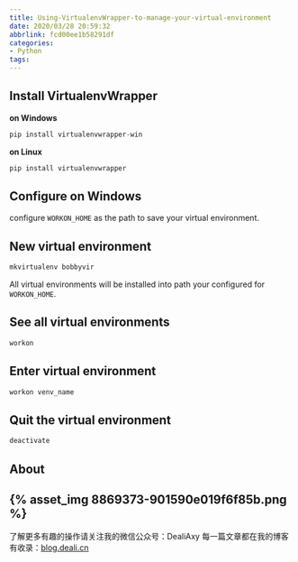 ```yaml
---
title: Using-VirtualenvWrapper-to-manage-your-virtual-environment
date: 2020/03/28 20:59:32
abbrlink: fcd00ee1b58291df
categories:
- Python
tags:
---
```

## Install VirtualenvWrapper
**on Windows**
```python
pip install virtualenvwrapper-win
```

**on Linux**
```python
pip install virtualenvwrapper
```

## Configure on Windows
configure `WORKON_HOME` as the path to save your virtual environment.

## New virtual environment
```python
mkvirtualenv bobbyvir
```
All virtual environments will be installed into path your configured for `WORKON_HOME`.

## See all virtual environments
```python
workon
```

## Enter virtual environment
```python
workon venv_name
```

## Quit the virtual environment
```python
deactivate
```


## About
{% asset_img 8869373-901590e019f6f85b.png %}
---------------
了解更多有趣的操作请关注我的微信公众号：DealiAxy
每一篇文章都在我的博客有收录：[blog.deali.cn](http://blog.deali.cn)
